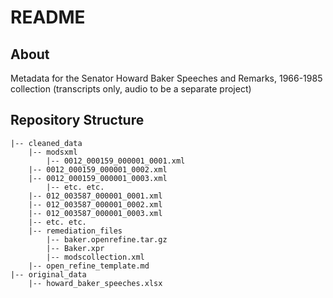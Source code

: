 # README

## About

Metadata for the Senator Howard Baker Speeches and Remarks, 1966-1985 collection (transcripts only, audio to be a separate project)

## Repository Structure

```
|-- cleaned_data
    |-- modsxml
        |-- 0012_000159_000001_0001.xml
	|-- 0012_000159_000001_0002.xml
	|-- 0012_000159_000001_0003.xml
        |-- etc. etc.
	|-- 012_003587_000001_0001.xml
	|-- 012_003587_000001_0002.xml
	|-- 012_003587_000001_0003.xml
	|-- etc. etc.
    |-- remediation_files
        |-- baker.openrefine.tar.gz
        |-- Baker.xpr
        |-- modscollection.xml
	|-- open_refine_template.md
|-- original_data
    |-- howard_baker_speeches.xlsx

```
